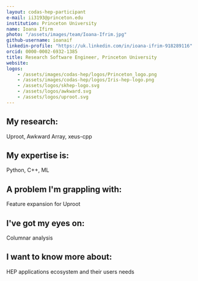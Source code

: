 ```yaml
---
layout: codas-hep-participant
e-mail: ii3193@princeton.edu
institution: Princeton University
name: Ioana Ifirm
photo: "/assets/images/team/Ioana-Ifrim.jpg"
github-username: ioanaif
linkedin-profile: "https://uk.linkedin.com/in/ioana-ifrim-918289116"
orcid: 0000-0002-6932-1385
title: Research Software Engineer, Princeton University
website:
logos:
    - /assets/images/codas-hep/logos/Princeton_logo.png
    - /assets/images/codas-hep/logos/Iris-hep-logo.png
    - /assets/logos/skhep-logo.svg
    - /assets/logos/awkward.svg
    - /assets/logos/uproot.svg
---
```


## My research:
Uproot, Awkward Array, xeus-cpp

## My expertise is:
Python, C++, ML

## A problem I'm grappling with:
Feature expansion for Uproot

## I've got my eyes on:
Columnar analysis

## I want to know more about:
HEP applications ecosystem and their users needs
